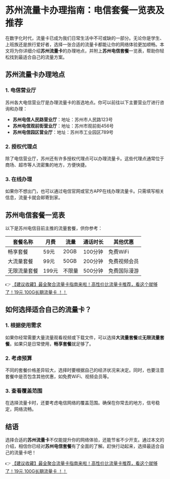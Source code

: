 # 苏州流量卡办理指南：电信套餐一览表及推荐

在数字化时代，流量卡已成为我们日常生活中不可或缺的一部分。无论你是学生、上班族还是旅行爱好者，选择一张合适的流量卡都能让你的网络体验更加顺畅。本文将为你详细介绍**苏州流量卡**的办理地点，并附上**苏州电信套餐**一览表，帮助你轻松找到最适合自己的流量方案。

## 苏州流量卡办理地点

### 1. 电信营业厅
苏州各大电信营业厅是办理流量卡的首选地点。你可以前往以下主要营业厅进行咨询和办理：
- **苏州电信人民路营业厅**：地址：苏州市人民路123号
- **苏州电信观前街营业厅**：地址：苏州市观前街456号
- **苏州电信园区营业厅**：地址：苏州市工业园区789号

### 2. 授权代理点
除了电信营业厅，苏州还有许多授权代理点可以办理流量卡。这些代理点通常位于商场、超市等人流密集的地方，方便快捷。

### 3. 在线办理
如果你不想出门，也可以通过电信官网或官方APP在线办理流量卡。只需填写相关信息，流量卡就会邮寄到家。

## 苏州电信套餐一览表

以下是苏州电信目前主推的流量套餐，供你参考：

| 套餐名称 | 月费 | 流量 | 通话时长 | 其他优惠 |
| -------- | ---- | ---- | -------- | -------- |
| 畅享套餐 | 59元 | 20GB | 100分钟 | 免费WiFi |
| 大流量套餐 | 99元 | 50GB | 200分钟 | 免费视频会员 |
| 无限流量套餐 | 199元 | 不限量 | 500分钟 | 免费国际漫游 |

👉 [【建议收藏】最全聚合流量卡指南来啦！高性价比流量卡推荐，看这个就够了！19元 100G长期流量卡 ！！](https://bit.ly/Liuliangka)

## 如何选择适合自己的流量卡？

### 1. 根据使用需求
如果你经常需要大量流量观看视频或下载文件，可以选择**大流量套餐**或**无限流量套餐**。如果只是日常使用，**畅享套餐**就足够了。

### 2. 考虑预算
不同的套餐价格差异较大，选择时要根据自己的经济状况来决定。同时，也要注意套餐中是否包含其他优惠，如免费WiFi、视频会员等。

### 3. 查看覆盖范围
在选择流量卡时，还要考虑电信网络的覆盖范围。确保在你常去的地方，信号稳定，网络流畅。

## 结语

选择合适的**苏州流量卡**不仅能提升你的网络体验，还能节省不少开支。通过本文的介绍，相信你已经对**苏州电信套餐**有了全面的了解。赶快行动起来，选择最适合自己的流量卡吧！

👉 [【建议收藏】最全聚合流量卡指南来啦！高性价比流量卡推荐，看这个就够了！19元 100G长期流量卡 ！！](https://bit.ly/Liuliangka)